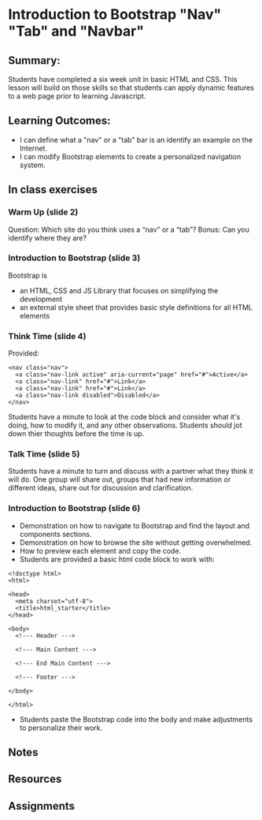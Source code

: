 # Introduction to Bootstrap "Nav" "Tab" and "Navbar"

## Summary:
Students have completed a six week unit in basic HTML and CSS.  This lesson will build on those skills so that students can apply dynamic features to a web page prior to learning Javascript. 

## Learning Outcomes:
* I can define what a "nav" or a "tab" bar is an identify an example on the Internet.
* I can modify Bootstrap elements to create a personalized navigation system.

## In class exercises
### Warm Up (slide 2)
Question:  Which site do you think uses a “nav” or a “tab”?
Bonus: Can you identify where they are?

### Introduction to Bootstrap (slide 3)
Bootstrap is 
- an HTML, CSS and JS Library that focuses on simplifying the development 
- an external style sheet that provides basic style definitions for all HTML elements

### Think Time (slide 4)
Provided: 

```
<nav class="nav">
  <a class="nav-link active" aria-current="page" href="#">Active</a>
  <a class="nav-link" href="#">Link</a>
  <a class="nav-link" href="#">Link</a>
  <a class="nav-link disabled">Disabled</a>
</nav>
```
Students have a minute to look at the code block and consider what it's doing, how to modify it, and any other observations. Students should jot down thier thoughts before the time is up. 

### Talk Time (slide 5)
Students have a minute to turn and discuss with a partner what they think it will do.  One group will share out, groups that had new information or different ideas, share out for discussion and clarification. 

### Introduction to Bootstrap (slide 6)
* Demonstration on how to navigate to Bootstrap and find the layout and components sections.
* Demonstration on how to browse the site without getting overwhelmed.
* How to preview each element and copy the code.
* Students are provided a basic html code block to work with:
```
<!doctype html>
<html>

<head>
  <meta charset="utf-8">
  <title>html_starter</title>
</head>

<body>
  <!--- Header --->

  <!--- Main Content --->

  <!--- End Main Content --->

  <!--- Footer --->

</body>

</html>
```
* Students paste the Bootstrap code into the body and make adjustments to personalize their work. 
## Notes

## Resources

## Assignments
